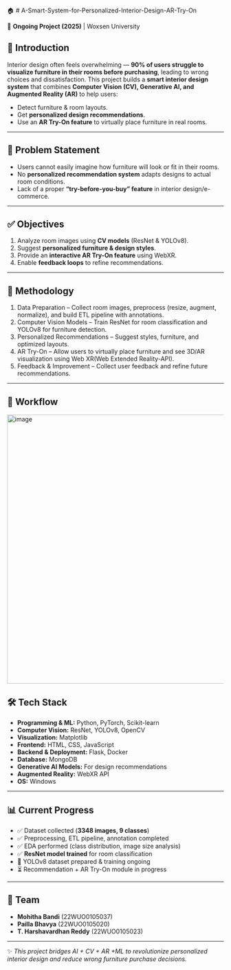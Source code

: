 🏠 # A-Smart-System-for-Personalized-Interior-Design-AR-Try-On

🚀 **Ongoing Project (2025)** | Woxsen University

## 📌 Introduction

Interior design often feels overwhelming — **90% of users struggle to visualize furniture in their rooms before purchasing**, leading to wrong choices and dissatisfaction.
This project builds a **smart interior design system** that combines **Computer Vision (CV), Generative AI, and Augmented Reality (AR)** to help users:

* Detect furniture & room layouts.
* Get **personalized design recommendations**.
* Use an **AR Try-On feature** to virtually place furniture in real rooms.

---

## 🎯 Problem Statement

* Users cannot easily imagine how furniture will look or fit in their rooms.
* No **personalized recommendation system** adapts designs to actual room conditions.
* Lack of a proper **“try-before-you-buy” feature** in interior design/e-commerce.

---

## ✅ Objectives

1. Analyze room images using **CV models** (ResNet & YOLOv8).
2. Suggest **personalized furniture & design styles**.
3. Provide an **interactive AR Try-On feature** using WebXR.
4. Enable **feedback loops** to refine recommendations.

---

## 🧩 Methodology

1. Data Preparation – Collect room images, preprocess (resize, augment, normalize), and build ETL pipeline with annotations.
2. Computer Vision Models – Train ResNet for room classification and YOLOv8 for furniture detection.
3. Personalized Recommendations – Suggest styles, furniture, and optimized layouts.
4. AR Try-On – Allow users to virtually place furniture and see 3D/AR visualization using Web XR(Web Extended Reality-API).
5. Feedback & Improvement – Collect user feedback and refine future recommendations.

---

## 🔄 Workflow

<img width="995" height="624" alt="image" src="https://github.com/user-attachments/assets/faa2811e-279b-49da-900b-29cb234b39e8" />


## 🛠️ Tech Stack

* **Programming & ML:** Python, PyTorch, Scikit-learn
* **Computer Vision:** ResNet, YOLOv8, OpenCV
* **Visualization:** Matplotlib
* **Frontend:** HTML, CSS, JavaScript
* **Backend & Deployment:** Flask, Docker
* **Database:** MongoDB
* **Generative AI Models:** For design recommendations
* **Augmented Reality:** WebXR API
* **OS:** Windows

---

## 📊 Current Progress

* ✅ Dataset collected (**3348 images, 9 classes**)
* ✅ Preprocessing, ETL pipeline, annotation completed
* ✅ EDA performed (class distribution, image size analysis)
* ✅ **ResNet model trained** for room classification
* 🔄 YOLOv8 dataset prepared & training ongoing
* ⏳ Recommendation + AR Try-On module in progress
  
---

## 👥 Team

* **Mohitha Bandi** (22WUO0105037)
* **Pailla Bhavya** (22WUO0105020)
* **T. Harshavardhan Reddy** (22WUO0105023)

---

✨ *This project bridges AI + CV + AR +ML to revolutionize personalized interior design and reduce wrong furniture purchase decisions.*

